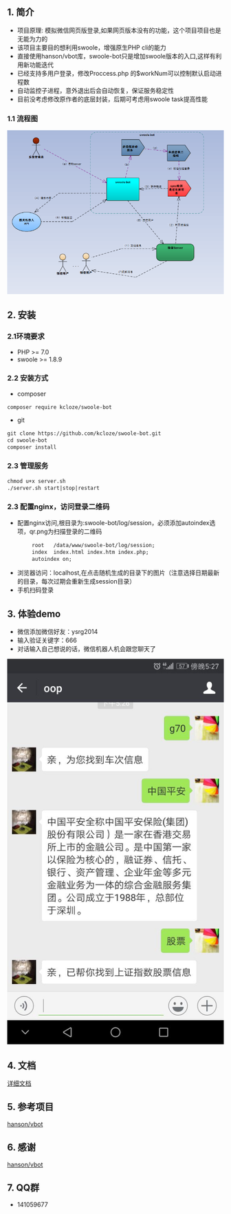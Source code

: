 ## 1. 简介

* 项目原理: 模拟微信网页版登录,如果网页版本没有的功能，这个项目项目也是无能为力的
* 该项目主要目的想利用swoole，增强原生PHP cli的能力
* 直接使用hanson/vbot库，swoole-bot只是增加swoole版本的入口,这样有利用新功能迭代
* 已经支持多用户登录，修改Proccess.php 的$workNum可以控制默认启动进程数
* 自动监控子进程，意外退出后会自动恢复，保证服务稳定性
* 目前没考虑修改原作者的底层封装，后期可考虑用swoole task提高性能

### 1.1 流程图
![微信机器人执行流程图](flow.png)

## 2. 安装

### 2.1环境要求

* PHP >= 7.0
* swoole >= 1.8.9

### 2.2 安装方式



* composer

```
composer require kcloze/swoole-bot
```

* git

```
git clone https://github.com/kcloze/swoole-bot.git
cd swoole-bot
composer install
```

### 2.3 管理服务


``` 
chmod u+x server.sh
./server.sh start|stop|restart

``` 
### 2.3 配置nginx，访问登录二维码

* 配置nginx访问,根目录为:swoole-bot/log/session，必须添加autoindex选项，qr.png为扫描登录的二维码

```
        root   /data/www/swoole-bot/log/session;
        index  index.html index.htm index.php;
        autoindex on;

```
* 浏览器访问：localhost,在点击随机生成的目录下的图片（注意选择日期最新的目录，每次过期会重新生成session目录）
* 手机扫码登录



## 3. 体验demo
* 微信添加微信好友：ysrg2014
* 输入验证关键字：666
* 对话输入自己想说的话，微信机器人机会跟您聊天了

![效果截图1](demo-1.png)


## 4. 文档

[详细文档](https://github.com/HanSon/vbot/wiki)




## 5. 参考项目

[hanson/vbot](https://github.com/HanSon/vbot)


## 6. 感谢

[hanson/vbot](https://github.com/HanSon/vbot)

## 7. QQ群
* 141059677
